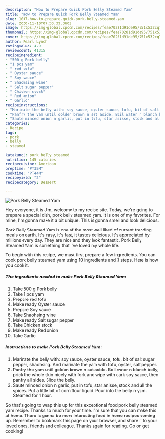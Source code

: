 ```yaml
---
description: "How to Prepare Quick Pork Belly Steamed Yam"
title: "How to Prepare Quick Pork Belly Steamed Yam"
slug: 1037-how-to-prepare-quick-pork-belly-steamed-yam
date: 2020-11-18T07:58:39.360Z
image: https://img-global.cpcdn.com/recipes/feae70281d91de95/751x532cq70/pork-belly-steamed-yam-foto-resep-utama.jpg
thumbnail: https://img-global.cpcdn.com/recipes/feae70281d91de95/751x532cq70/pork-belly-steamed-yam-foto-resep-utama.jpg
cover: https://img-global.cpcdn.com/recipes/feae70281d91de95/751x532cq70/pork-belly-steamed-yam-foto-resep-utama.jpg
author: Pearl Lynch
ratingvalue: 4.9
reviewcount: 41315
recipeingredient:
- "500 g Pork belly"
- "1 pcs yam"
- " red tofu"
- " Oyster sauce"
- " Soy sauce"
- " Shaohsing wine"
- " Salt sugar pepper"
- " Chicken stock"
- " Red onion"
- " Garlic"
recipeinstructions:
- "Marinate the belly with: soy sauce, oyster sauce, tofu, bit of salt sugar pepper, shaohsing. And marinate the yam with tofu, oyster, salt pepper."
- "Panfry the yam until golden brown n set aside. Boil water n blanch belly, prick the whole skin nicely with fork and wipe with dark soy sauce, then panfry all sides. Slice the belly."
- "Saute minced onion n garlic, put in tofu, star anisse, stock and all the spices. Put a little bit of corn flour liquid. Pour into the belly n yam. Steamed for 1 hour."
categories:
- Recipe
tags:
- pork
- belly
- steamed

katakunci: pork belly steamed 
nutrition: 145 calories
recipecuisine: American
preptime: "PT35M"
cooktime: "PT44M"
recipeyield: "2"
recipecategory: Dessert

---
```



![Pork Belly Steamed Yam](https://img-global.cpcdn.com/recipes/feae70281d91de95/751x532cq70/pork-belly-steamed-yam-foto-resep-utama.jpg)

Hey everyone, it is Jim, welcome to my recipe site. Today, we're going to prepare a special dish, pork belly steamed yam. It is one of my favorites. For mine, I'm gonna make it a bit unique. This is gonna smell and look delicious.



Pork Belly Steamed Yam is one of the most well liked of current trending meals on earth. It's easy, it's fast, it tastes delicious. It's appreciated by millions every day. They are nice and they look fantastic. Pork Belly Steamed Yam is something that I've loved my whole life.


To begin with this recipe, we must first prepare a few ingredients. You can cook pork belly steamed yam using 10 ingredients and 3 steps. Here is how you cook it.

<!--inarticleads1-->

##### The ingredients needed to make Pork Belly Steamed Yam:

1. Take 500 g Pork belly
1. Take 1 pcs yam
1. Prepare  red tofu
1. Make ready  Oyster sauce
1. Prepare  Soy sauce
1. Take  Shaohsing wine
1. Make ready  Salt sugar pepper
1. Take  Chicken stock
1. Make ready  Red onion
1. Take  Garlic




<!--inarticleads2-->

##### Instructions to make Pork Belly Steamed Yam:

1. Marinate the belly with: soy sauce, oyster sauce, tofu, bit of salt sugar pepper, shaohsing. And marinate the yam with tofu, oyster, salt pepper.
1. Panfry the yam until golden brown n set aside. Boil water n blanch belly, prick the whole skin nicely with fork and wipe with dark soy sauce, then panfry all sides. Slice the belly.
1. Saute minced onion n garlic, put in tofu, star anisse, stock and all the spices. Put a little bit of corn flour liquid. Pour into the belly n yam. Steamed for 1 hour.




So that's going to wrap this up for this exceptional food pork belly steamed yam recipe. Thanks so much for your time. I'm sure that you can make this at home. There is gonna be more interesting food in home recipes coming up. Remember to bookmark this page on your browser, and share it to your loved ones, friends and colleague. Thanks again for reading. Go on get cooking!
